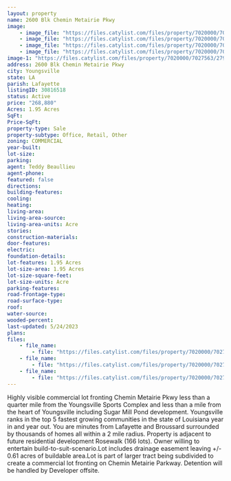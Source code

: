 ```yaml
---
layout: property
name: 2600 Blk Chemin Metairie Pkwy
image:
    - image_file: "https://files.catylist.com/files/property/7020000/7027563/27937905_Aerial___2600_Blk_Chemin_Metairie___Teddy__10_.png"
    - image_file: "https://files.catylist.com/files/property/7020000/7027563/27937906_Google_Map___2600_Blk_Chemin_Metairie___Teddy.png"
    - image_file: "https://files.catylist.com/files/property/7020000/7027563/27937907_IMG_2174_2.JPG"
    - image_file: "https://files.catylist.com/files/property/7020000/7027563/27937908_IMG_2177_3.JPG"
image-1: "https://files.catylist.com/files/property/7020000/7027563/27938157_Aerial___2600_Blk_Chemin_Metairie___Teddy_final.png"
address: 2600 Blk Chemin Metairie Pkwy
city: Youngsville
state: LA
parish: Lafayette
listingID: 30816518
status: Active
price: "268,880"
Acres: 1.95 Acres
SqFt:
Price-SqFt:
property-type: Sale
property-subtype: Office, Retail, Other
zoning: COMMERCIAL
year-built:
lot-size:
parking:
agent: Teddy Beaullieu
agent-phone:
featured: false
directions:
building-features:
cooling:
heating:
living-area:
living-area-source:
living-area-units: Acre
stories:
construction-materials:
door-features:
electric:
foundation-details:
lot-features: 1.95 Acres
lot-size-area: 1.95 Acres
lot-size-square-feet:
lot-size-units: Acre
parking-features:
road-frontage-type:
road-surface-type:
roof:
water-source:
wooded-percent:
last-updated: 5/24/2023
plans:
files:
    - file_name: 
        - file: "https://files.catylist.com/files/property/7020000/7027563/raw_27937911_Preliminary_Plat___2600_Blk_Chemin_Metairie___Teddy.pdf"
    - file_name: 
        - file: "https://files.catylist.com/files/property/7020000/7027563/raw_27938146_Flyer___2600_Blk_Chemin_Metairie_Pkwy___Teddy.pdf"
    - file_name: 
        - file: "https://files.catylist.com/files/property/7020000/7027563/raw_27937910_Flood___2600_Blk_Chemin_Metairie___Teddy.pdf"
---
```

Highly visible commercial lot fronting Chemin Metairie Pkwy less than a quarter mile from the Youngsville Sports Complex and less than a mile from the heart of Youngsville including Sugar Mill Pond development. Youngsville ranks in the top 5 fastest growing communities in the state of Louisiana year in and year out. You are minutes from Lafayette and Broussard surrounded by thousands of homes all within a 2 mile radius. Property is adjacent to future residential development Rosewalk (166 lots). Owner willing to entertain build-to-suit-scenario.Lot includes drainage easement leaving +/- 0.61 acres of buildable area.Lot is part of larger tract being subdivided to create a commercial lot fronting on Chemin Metairie Parkway. Detention will be handled by Developer offsite.
